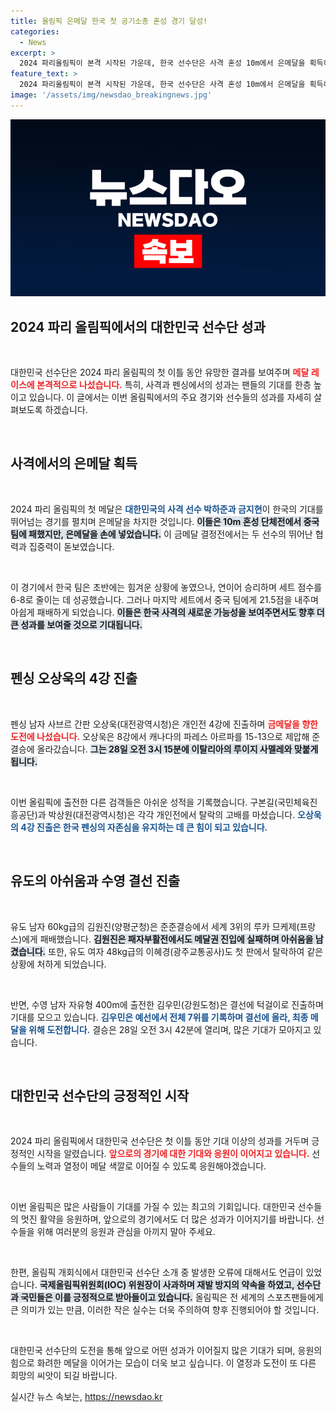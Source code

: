 ```yaml
---
title: 올림픽 은메달 한국 첫 공기소총 혼성 경기 달성!
categories:
  - News
excerpt: >
  2024 파리올림픽이 본격 시작된 가운데, 한국 선수단은 사격 혼성 10m에서 은메달을 획득하며 기분 좋게 출발했다. 오상욱은 남자 사브르 4강에 진출, 금메달에 도전하며 기대감을 높이고 있다!
feature_text: >
  2024 파리올림픽이 본격 시작된 가운데, 한국 선수단은 사격 혼성 10m에서 은메달을 획득하며 기분 좋게 출발했다. 오상욱은 남자 사브르 4강에 진출, 금메달에 도전하며 기대감을 높이고 있다!
image: '/assets/img/newsdao_breakingnews.jpg'
---
```


<p><img src="/assets/img/newsdao_breakingnews.jpg" alt="flaretime 속보" /></p>

<h2 data-ke-size="size26">2024 파리 올림픽에서의 대한민국 선수단 성과</h2>

<p data-ke-size="size16">&nbsp;</p>

<p>대한민국 선수단은 2024 파리 올림픽의 첫 이틀 동안 유망한 결과를 보여주며 <b><span style="color: #ee2323;">메달 레이스에 본격적으로 나섰습니다.</span></b> 특히, 사격과 펜싱에서의 성과는 팬들의 기대를 한층 높이고 있습니다. 이 글에서는 이번 올림픽에서의 주요 경기와 선수들의 성과를 자세히 살펴보도록 하겠습니다.</p>

<p data-ke-size="size16">&nbsp;</p>

<h2 data-ke-size="size26">사격에서의 은메달 획득</h2>

<p data-ke-size="size16">&nbsp;</p>

<p>2024 파리 올림픽의 첫 메달은 <b><span style="color: #1a5490;">대한민국의 사격 선수 박하준과 금지현</span></b>이 한국의 기대를 뛰어넘는 경기를 펼치며 은메달을 차지한 것입니다. <b><span style="background-color: #21538527;">이들은 10m 혼성 단체전에서 중국 팀에 패했지만, 은메달을 손에 넣었습니다.</span></b> 이 금메달 결정전에서는 두 선수의 뛰어난 협력과 집중력이 돋보였습니다.</p>

<p data-ke-size="size16">&nbsp;</p>

<p>이 경기에서 한국 팀은 초반에는 힘겨운 상황에 놓였으나, 연이어 승리하며 세트 점수를 6-8로 줄이는 데 성공했습니다. 그러나 마지막 세트에서 중국 팀에게 21.5점을 내주며 아쉽게 패배하게 되었습니다. <b><span style="background-color: #21538527;">이들은 한국 사격의 새로운 가능성을 보여주면서도 향후 더 큰 성과를 보여줄 것으로 기대됩니다.</span></b></p>

<p data-ke-size="size16">&nbsp;</p>

<h2 data-ke-size="size26">펜싱 오상욱의 4강 진출</h2>

<p data-ke-size="size16">&nbsp;</p>

<p>펜싱 남자 사브르 간판 오상욱(대전광역시청)은 개인전 4강에 진출하며 <b><span style="color: #ee2323;">금메달을 향한 도전에 나섰습니다.</span></b> 오상욱은 8강에서 캐나다의 파레스 아르파를 15-13으로 제압해 준결승에 올라갔습니다. <b><span style="background-color: #21538527;">그는 28일 오전 3시 15분에 이탈리아의 루이지 사멜레와 맞붙게 됩니다.</span></b></p>

<p data-ke-size="size16">&nbsp;</p>

<p>이번 올림픽에 출전한 다른 검객들은 아쉬운 성적을 기록했습니다. 구본길(국민체육진흥공단)과 박상원(대전광역시청)은 각각 개인전에서 탈락의 고배를 마셨습니다. <b><span style="color: #1a5490;">오상욱의 4강 진출은 한국 펜싱의 자존심을 유지하는 데 큰 힘이 되고 있습니다.</span></b></p>

<p data-ke-size="size16">&nbsp;</p>

<h2 data-ke-size="size26">유도의 아쉬움과 수영 결선 진출</h2>

<p data-ke-size="size16">&nbsp;</p>

<p>유도 남자 60kg급의 김원진(양평군청)은 준준결승에서 세계 3위의 루카 므케제(프랑스)에게 패배했습니다. <b><span style="background-color: #21538527;">김원진은 패자부활전에서도 메달권 진입에 실패하며 아쉬움을 남겼습니다.</span></b> 또한, 유도 여자 48kg급의 이혜경(광주교통공사)도 첫 판에서 탈락하여 같은 상황에 처하게 되었습니다.</p>

<p data-ke-size="size16">&nbsp;</p>

<p>반면, 수영 남자 자유형 400m에 출전한 김우민(강원도청)은 결선에 턱걸이로 진출하며 기대를 모으고 있습니다. <b><span style="color: #1a5490;">김우민은 예선에서 전체 7위를 기록하며 결선에 올라, 최종 메달을 위해 도전합니다.</span></b> 결승은 28일 오전 3시 42분에 열리며, 많은 기대가 모아지고 있습니다.</p>

<p data-ke-size="size16">&nbsp;</p>

<h2 data-ke-size="size26">대한민국 선수단의 긍정적인 시작</h2>

<p data-ke-size="size16">&nbsp;</p>

<p>2024 파리 올림픽에서 대한민국 선수단은 첫 이틀 동안 기대 이상의 성과를 거두며 긍정적인 시작을 알렸습니다. <b><span style="color: #ee2323;">앞으로의 경기에 대한 기대와 응원이 이어지고 있습니다.</span></b> 선수들의 노력과 열정이 메달 색깔로 이어질 수 있도록 응원해야겠습니다.</p>

<p data-ke-size="size16">&nbsp;</p>

<p>이번 올림픽은 많은 사람들이 기대를 가질 수 있는 최고의 기회입니다. 대한민국 선수들의 멋진 활약을 응원하며, 앞으로의 경기에서도 더 많은 성과가 이어지기를 바랍니다. 선수들을 위해 여러분의 응원과 관심을 아끼지 말아 주세요.</p>

<p data-ke-size="size16">&nbsp;</p>

<p>한편, 올림픽 개회식에서 대한민국 선수단 소개 중 발생한 오류에 대해서도 언급이 있었습니다. <b><span style="background-color: #21538527;">국제올림픽위원회(IOC) 위원장이 사과하며 재발 방지의 약속을 하였고, 선수단과 국민들은 이를 긍정적으로 받아들이고 있습니다.</span></b> 올림픽은 전 세계의 스포츠팬들에게 큰 의미가 있는 만큼, 이러한 작은 실수는 더욱 주의하여 향후 진행되어야 할 것입니다.</p>

<p data-ke-size="size16">&nbsp;</p>

<p>대한민국 선수단의 도전을 통해 앞으로 어떤 성과가 이어질지 많은 기대가 되며, 응원의 힘으로 화려한 메달을 이어가는 모습이 더욱 보고 싶습니다. 이 열정과 도전이 또 다른 희망의 씨앗이 되길 바랍니다.</p>
실시간 뉴스 속보는, <a href="https://newsdao.kr" rel="dofollow">https://newsdao.kr</a>


